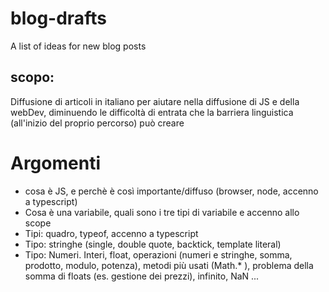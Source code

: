 # blog-drafts
A list of ideas for new blog posts

## scopo:
Diffusione di articoli in italiano per aiutare nella diffusione di JS e della webDev, diminuendo le difficoltà di entrata che la barriera linguistica (all'inizio del proprio percorso) può creare

# Argomenti
- cosa è JS, e perchè è così importante/diffuso (browser, node, accenno a typescript)
- Cosa è una variabile, quali sono i tre tipi di variabile e accenno allo scope
- Tipi: quadro, typeof, accenno a typescript
- Tipo: stringhe (single, double quote, backtick, template literal)
- Tipo: Numeri. Interi, float, operazioni (numeri e stringhe, somma, prodotto, modulo, potenza), metodi più usati (Math.* ), problema della somma di floats (es. gestione dei prezzi), infinito, NaN
...
